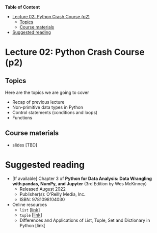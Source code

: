 **Table of Content**
- [Lecture 02: Python Crash Course (p2)](#lecture-02-python-crash-course-p2)
  - [Topics](#topics)
  - [Course materials](#course-materials)
- [Suggested reading](#suggested-reading)


# Lecture 02: Python Crash Course (p2)

## Topics
Here are the topics we are going to cover
* Recap of previous lecture
* Non-primitive data types in Python
* Control statements (conditions and loops)
* Functions

## Course materials
* slides [TBD]

# Suggested reading
* [If available] Chapter 3 of **Python for Data Analysis: Data Wrangling with pandas, NumPy, and Jupyter** (3rd Edition by Wes McKinney)
  * Released August 2022
  * Publisher(s): O'Reilly Media, Inc.
  * ISBN: 9781098104030
* Online resources
  * `list` [[link](https://www.geeksforgeeks.org/python-lists/)]
  * `tuple` [[link](https://www.geeksforgeeks.org/python-tuples/)]
  * Differences and Applications of List, Tuple, Set and Dictionary in Python [link]

